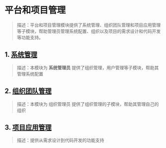# 平台和项目管理

> 描述：平台和项目管理模块提供了系统管理、组织团队管理和项目应用管理等子模块，帮助管理员管理系统配置、组织以及项目的需求设计和代码开发等功能支持。

## 1. [系统管理](平台和项目管理/系统管理.md)

> 描述：本模块为 **系统管理员** 提供了组织管理，用户管理等子模块，帮助其管理系统配置

## 2. [组织团队管理](平台和项目管理/组织团队管理.md)

> 描述：本模块为 组织管理员 提供了组织管理的子模块，帮助其管理自己的组织

## 3. [项目应用管理](平台和项目管理/团队应用管理.md)

> 描述：提供从需求设计到代码开发的功能支持